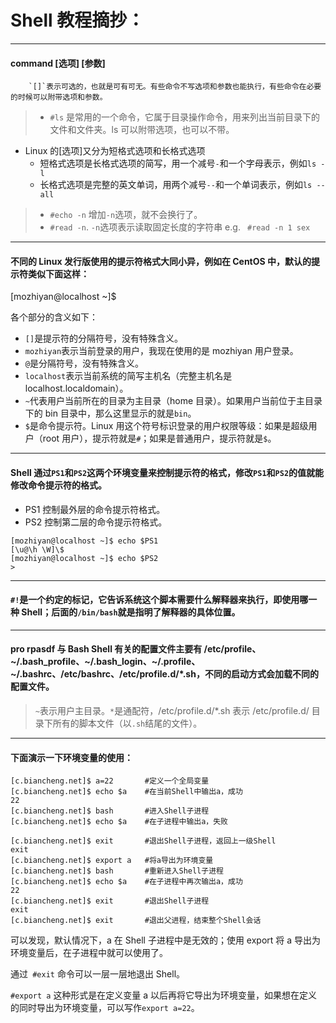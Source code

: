 # Shell 教程摘抄：

---
#### command [选项] [参数]
		`[]`表示可选的，也就是可有可无。有些命令不写选项和参数也能执行，有些命令在必要的时候可以附带选项和参数。
> - `#ls` 是常用的一个命令，它属于目录操作命令，用来列出当前目录下的文件和文件夹。ls 可以附带选项，也可以不带。
+ Linux 的[选项]又分为短格式选项和长格式选项
	+  短格式选项是长格式选项的简写，用一个减号`-`和一个字母表示，例如`ls -l`
	+ 长格式选项是完整的英文单词，用两个减号`--`和一个单词表示，例如`ls --all`

>- `#echo -n`  增加`-n`选项，就不会换行了。
>- `#read -n`.  `-n`选项表示读取固定长度的字符串 
> e.g. ` #read -n 1 sex`

---

#### 不同的 Linux 发行版使用的提示符格式大同小异，例如在 CentOS 中，默认的提示符类似下面这样：

[mozhiyan@localhost ~]$

各个部分的含义如下：

-   `[]`是提示符的分隔符号，没有特殊含义。
-   `mozhiyan`表示当前登录的用户，我现在使用的是 mozhiyan 用户登录。
-   `@`是分隔符号，没有特殊含义。
-   `localhost`表示当前系统的简写主机名（完整主机名是 localhost.localdomain）。
-   `~`代表用户当前所在的目录为主目录（home 目录）。如果用户当前位于主目录下的 bin 目录中，那么这里显示的就是`bin`。
-   `$`是命令提示符。Linux 用这个符号标识登录的用户权限等级：如果是超级用户（root 用户），提示符就是`#`；如果是普通用户，提示符就是`$`。

---

#### Shell 通过`PS1`和`PS2`这两个环境变量来控制提示符的格式，修改`PS1`和`PS2`的值就能修改命令提示符的格式。

-   PS1 控制最外层的命令提示符格式。
-   PS2 控制第二层的命令提示符格式。

``` 
[mozhiyan@localhost ~]$ echo $PS1
[\u@\h \W]\$
[mozhiyan@localhost ~]$ echo $PS2
>
```

---

#### `#!`是一个约定的标记，它告诉系统这个脚本需要什么解释器来执行，即使用哪一种 Shell；后面的`/bin/bash`就是指明了解释器的具体位置。

---


#### pro rpasdf	与 Bash Shell 有关的配置文件主要有 /etc/profile、~/.bash_profile、~/.bash_login、~/.profile、~/.bashrc、/etc/bashrc、/etc/profile.d/*.sh，不同的启动方式会加载不同的配置文件。

> `~`表示用户主目录。`*`是通配符，/etc/profile.d/*.sh 表示 /etc/profile.d/ 目录下所有的脚本文件（以`.sh`结尾的文件）。

---

#### 下面演示一下环境变量的使用：

```
[c.biancheng.net]$ a=22       #定义一个全局变量
[c.biancheng.net]$ echo $a    #在当前Shell中输出a，成功
22
[c.biancheng.net]$ bash       #进入Shell子进程
[c.biancheng.net]$ echo $a    #在子进程中输出a，失败

[c.biancheng.net]$ exit       #退出Shell子进程，返回上一级Shell
exit
[c.biancheng.net]$ export a   #将a导出为环境变量
[c.biancheng.net]$ bash       #重新进入Shell子进程
[c.biancheng.net]$ echo $a    #在子进程中再次输出a，成功
22
[c.biancheng.net]$ exit       #退出Shell子进程
exit
[c.biancheng.net]$ exit       #退出父进程，结束整个Shell会话
```

可以发现，默认情况下，a 在 Shell 子进程中是无效的；使用 export 将 a 导出为环境变量后，在子进程中就可以使用了。  

 通过` #exit` 命令可以一层一层地退出 Shell。  

`#export a` 这种形式是在定义变量 a 以后再将它导出为环境变量，如果想在定义的同时导出为环境变量，可以写作`export a=22`。